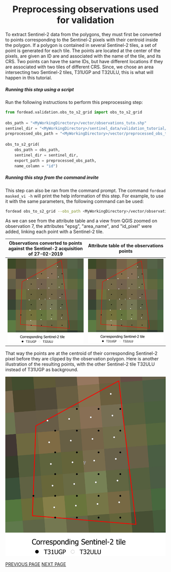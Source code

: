 # <div align="center"> Preprocessing observations used for validation </div>

To extract Sentinel-2 data from the polygons, they must first be converted to points corresponding to the Sentinel-2 pixels with their centroid inside the polygon. If a polygon is contained in several Sentinel-2 tiles, a set of point is generated for each tile. The points are located at the center of the pixels, are given an ID are and associated with the name of the tile, and its CRS. Two points can have the same IDs, but have different locations if they are associated with two tiles of different CRS.
Since, we chose an area intersecting two Sentinel-2 tiles, T31UGP and T32ULU, this is what will happen in this tutorial.

##### Running this step using a script

Run the following instructions to perform this preprocessing step:

```python
from fordead.validation.obs_to_s2_grid import obs_to_s2_grid

obs_path = "<MyWorkingDirectory>/vector/observations_tuto.shp"
sentinel_dir = "<MyWorkingDirectory>/sentinel_data/validation_tutorial/sentinel_data/"
preprocessed_obs_path = "<MyWorkingDirectory>/vector/preprocessed_obs_tuto.shp"

obs_to_s2_grid(
	obs_path = obs_path,
	sentinel_dir = sentinel_dir, 
	export_path = preprocessed_obs_path,
	name_column = "id")
```

##### Running this step from the command invite

This step can also be ran from the command prompt. The command `fordead masked_vi -h` will print the help information of this step. For example, to use it with the same parameters, the following command can be used:
```bash
fordead obs_to_s2_grid --obs_path <MyWorkingDirectory>/vector/observations_tuto.shp --sentinel_dir <MyWorkingDirectory>/sentinel_data/validation_tutorial/sentinel_data/ --export_path <MyWorkingDirectory>/vector/preprocessed_obs_tuto.shp --name_column id
```


As we can see from the attribute table and a view from QGIS zoomed on observation 7, the attributes "epsg", "area_name", and "id_pixel" were added, linking each point with a Sentinel-2 tile.

Observations converted to points against the Sentinel-2 acquisition of 27-02-2019   |  Attribute table of the observations points
:-------------------------:|:-------------------------:
![preprocessed_obs](Figures/preprocessed_obs.png "preprocessed_obs")  |  ![preprocessed_obs](Figures/preprocessed_obs.png "preprocessed_obs")

That way the points are at the centroid of their corresponding Sentinel-2 pixel before they are clipped by the observation polygon. Here is another illustration of the resulting points, with the other Sentinel-2 tile T32ULU instead of T31UGP as background.

![preprocessed_obs_T32ULU](Figures/preprocessed_obs_T32ULU.png "preprocessed_obs_T32ULU")

[PREVIOUS PAGE](https://fordead.gitlab.io/fordead_package/docs/Tutorials/Validation/00_Intro) [NEXT PAGE](https://fordead.gitlab.io/fordead_package/docs/Tutorials/Validation/02_extract_reflectance)
